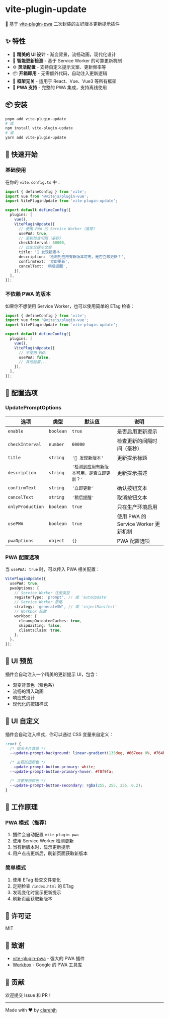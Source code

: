 # vite-plugin-update

🚀 基于 [vite-plugin-pwa](https://github.com/vite-pwa/vite-plugin-pwa) 二次封装的友好版本更新提示插件

## ✨ 特性

- 🎨 **精美的 UI 设计** - 渐变背景，流畅动画，现代化设计
- 🔔 **智能更新检测** - 基于 Service Worker 的可靠更新机制
- ⚙️ **灵活配置** - 支持自定义提示文案、更新频率等
- 📦 **开箱即用** - 无需额外代码，自动注入更新逻辑
- 🎯 **框架无关** - 适用于 React、Vue、Vue3 等所有框架
- 📱 **PWA 支持** - 完整的 PWA 集成，支持离线使用

## 📦 安装

```bash
pnpm add vite-plugin-update
# 或
npm install vite-plugin-update
# 或
yarn add vite-plugin-update
```

## 🚀 快速开始

### 基础使用

在你的 `vite.config.ts` 中：

```typescript
import { defineConfig } from 'vite';
import vue from '@vitejs/plugin-vue';
import VitePluginUpdate from 'vite-plugin-update';

export default defineConfig({
  plugins: [
    vue(),
    VitePluginUpdate({
      // 使用 PWA 的 Service Worker（推荐）
      usePWA: true,
      // 更新检查间隔（毫秒）
      checkInterval: 60000,
      // 自定义提示文案
      title: '🎉 发现新版本',
      description: '检测到应用有新版本可用，是否立即更新？',
      confirmText: '立即更新',
      cancelText: '稍后提醒',
    }),
  ],
});
```

### 不依赖 PWA 的版本

如果你不想使用 Service Worker，也可以使用简单的 ETag 检查：

```typescript
import { defineConfig } from 'vite';
import vue from '@vitejs/plugin-vue';
import VitePluginUpdate from 'vite-plugin-update';

export default defineConfig({
  plugins: [
    vue(),
    VitePluginUpdate({
      // 不使用 PWA
      usePWA: false,
      // 其他配置...
    }),
  ],
});
```

## 📖 配置选项

### UpdatePromptOptions

| 选项             | 类型      | 默认值                                     | 说明                                |
| ---------------- | --------- | ------------------------------------------ | ----------------------------------- |
| `enable`         | `boolean` | `true`                                     | 是否启用更新提示                    |
| `checkInterval`  | `number`  | `60000`                                    | 检查更新的间隔时间（毫秒）          |
| `title`          | `string`  | `'🎉 发现新版本'`                          | 更新提示标题                        |
| `description`    | `string`  | `'检测到应用有新版本可用，是否立即更新？'` | 更新提示描述                        |
| `confirmText`    | `string`  | `'立即更新'`                               | 确认按钮文本                        |
| `cancelText`     | `string`  | `'稍后提醒'`                               | 取消按钮文本                        |
| `onlyProduction` | `boolean` | `true`                                     | 只在生产环境启用                    |
| `usePWA`         | `boolean` | `true`                                     | 使用 PWA 的 Service Worker 更新机制 |
| `pwaOptions`     | `object`  | `{}`                                       | PWA 配置选项                        |

### PWA 配置选项

当 `usePWA: true` 时，可以传入 PWA 相关配置：

```typescript
VitePluginUpdate({
  usePWA: true,
  pwaOptions: {
    // Service Worker 注册类型
    registerType: 'prompt', // 或 'autoUpdate'
    // Service Worker 策略
    strategy: 'generateSW', // 或 'injectManifest'
    // Workbox 配置
    workbox: {
      cleanupOutdatedCaches: true,
      skipWaiting: false,
      clientsClaim: true,
    },
  },
});
```

## 🎨 UI 预览

插件会自动注入一个精美的更新提示 UI，包含：

- 渐变背景色（紫色系）
- 流畅的滑入动画
- 响应式设计
- 现代化的按钮样式

## 🎨 UI 自定义

插件会自动注入样式，你可以通过 CSS 变量来自定义：

```css
:root {
  /* 提示卡片背景 */
  --update-prompt-background: linear-gradient(135deg, #667eea 0%, #764ba2 100%);

  /* 主要按钮颜色 */
  --update-prompt-button-primary: white;
  --update-prompt-button-primary-hover: #f8f9fa;

  /* 次要按钮颜色 */
  --update-prompt-button-secondary: rgba(255, 255, 255, 0.2);
}
```

## 🔧 工作原理

### PWA 模式（推荐）

1. 插件会自动配置 `vite-plugin-pwa`
2. 使用 Service Worker 检测更新
3. 当有新版本时，显示更新提示
4. 用户点击更新后，刷新页面获取新版本

### 简单模式

1. 使用 ETag 检查文件变化
2. 定期检查 `/index.html` 的 ETag
3. 发现变化时显示更新提示
4. 刷新页面获取新版本

## 📄 许可证

MIT

## 🙏 致谢

- [vite-plugin-pwa](https://github.com/vite-pwa/vite-plugin-pwa) - 强大的 PWA 插件
- [Workbox](https://developers.google.com/web/tools/workbox) - Google 的 PWA 工具库

## 🤝 贡献

欢迎提交 Issue 和 PR！

---

Made with ❤️ by [clarehjh](https://github.com/clarehjh)

